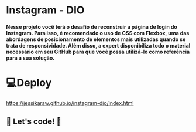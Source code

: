 # Instagram - DIO

#### Nesse projeto você terá o desafio de reconstruir a página de login do Instagram. Para isso, é recomendado o uso de CSS com Flexbox, uma das abordagens de posicionamento de elementos mais utilizadas quando se trata de responsividade. Além disso, a expert disponibiliza todo o material necessário em seu GitHub para que você possa utilizá-lo como referência para a sua solução.

# 💻Deploy
https://jessikaraw.github.io/instagram-dio/index.html

## 🚀 Let's code! 🚀
